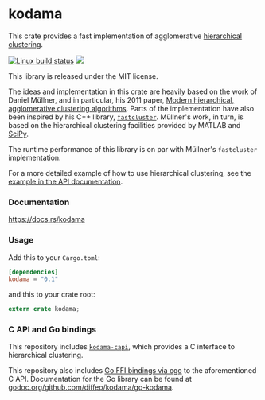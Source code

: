 kodama
======
This crate provides a fast implementation of agglomerative
[hierarchical clustering](https://en.wikipedia.org/wiki/Hierarchical_clustering).

[![Linux build status](https://travis-ci.org/diffeo/kodama.svg?branch=master)](https://travis-ci.org/diffeo/kodama)
[![](https://img.shields.io/crates/v/kodama.svg)](https://crates.io/crates/kodama)

This library is released under the MIT license.

The ideas and implementation in this crate are heavily based on the work of
Daniel Müllner, and in particular, his 2011 paper,
[Modern hierarchical, agglomerative clustering algorithms](https://arxiv.org/pdf/1109.2378.pdf).
Parts of the implementation have also been inspired by his C++
library, [`fastcluster`](http://danifold.net/fastcluster.html).
Müllner's work, in turn, is based on the hierarchical clustering facilities
provided by MATLAB and
[SciPy](https://docs.scipy.org/doc/scipy/reference/generated/scipy.cluster.hierarchy.linkage.html).

The runtime performance of this library is on par with Müllner's `fastcluster`
implementation.

For a more detailed example of how to use hierarchical clustering, see the
[example in the API documentation](https://docs.rs/kodama/0.1.0/kodama/#example).

### Documentation

https://docs.rs/kodama

### Usage

Add this to your `Cargo.toml`:

```toml
[dependencies]
kodama = "0.1"
```

and this to your crate root:

```rust
extern crate kodama;
```

### C API and Go bindings

This repository includes
[`kodama-capi`](https://github.com/diffeo/kodama/tree/master/kodama-capi),
which provides a C interface to hierarchical clustering.

This repository also includes
[Go FFI bindings via cgo](https://github.com/diffeo/kodama/tree/master/go-kodama)
to the aforementioned C API. Documentation for the Go library can be found at
[godoc.org/github.com/diffeo/kodama/go-kodama](http://godoc.org/github.com/diffeo/kodama/go-kodama).
